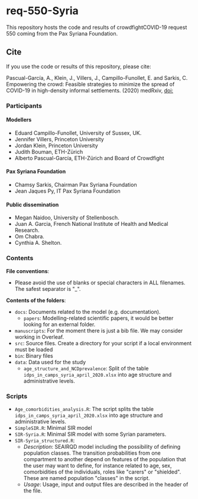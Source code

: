 # req-550-Syria
This repository hosts the code and results of crowdfightCOVID-19 request 550 coming from the Pax Syriana Foundation.

## Cite

If you use the code or results of this repository, please cite:

Pascual-García, A., Klein, J., Villers, J., Campillo-Funollet, E. and Sarkis, C. Empowering the crowd: Feasible strategies to minimize the spread of COVID-19 in high-density informal settlements. (2020) medRxiv, [doi: ]()


### Participants

#### Modellers

* Eduard Campillo-Funollet, University of Sussex, UK. 
* Jennifer Villers, Princeton University 
* Jordan Klein, Princeton University 
* Judith Bouman, ETH-Zürich 
* Alberto Pascual-García, ETH-Zürich and Board of Crowdfight 

#### Pax Syriana Foundation

* Chamsy Sarkis, Chairman Pax Syriana Foundation 
* Jean Jaques Py, IT Pax Syriana Foundation 

#### Public dissemination

* Megan Naidoo, University of Stellenbosch.	
* Juan A. Garcia, French National Institute of Health and Medical Research.
* Om Chabra.
* Cynthia A. Shelton.

### Contents

**File conventions**:
* Please avoid the use of blanks or special characters in ALL filenames. The safest separator is "_".

**Contents of the folders**:

* `docs`: Documents related to the model (e.g. documentation).
    * `papers`: Modelling-related scientific papers, it would be better looking for an external folder.
* `manuscripts`: For the moment  there is just a bib file. We may consider working in Overleaf.
* `src`: Source files. Create a directory for your script if a local environment must be loaded
* `bin`: Binary files
* `data`: Data used for the study
    * `age_structure_and_NCDprevalence`: Split of the table `idps_in_camps_syria_april_2020.xlsx` into age structure and administrative levels.


### Scripts

* `Age_comorbidities_analysis.R`:  The script splits the table `idps_in_camps_syria_april_2020.xlsx` into age structure and administrative levels.
*  `SimpleSIR.R`: Minimal SIR model
*  `SIR-Syria.R`: Minimal SIR model with some Syrian parameters.
*  `SIR-Syria_structured.R`: 
    * _Description_: SEAIRQD model including the possibility of defining population classes. The transition probabilities from one compartment to another depend on features of the population that the user may want to define, for instance related to age, sex, comorbidities of the individuals, roles like "carers" or "shielded". These are named population "classes" in the script.
    * _Usage_: Usage, input and output files are described in the header of the file.

